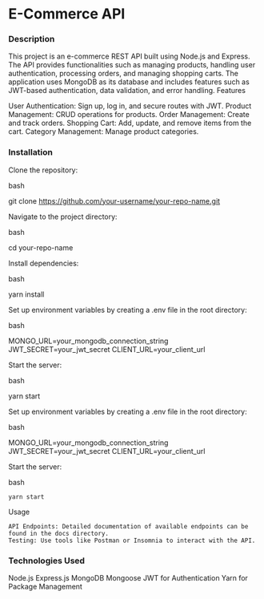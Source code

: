 <h1>E-Commerce API</h1>

<h3>Description</h3>

This project is an e-commerce REST API built using Node.js and Express. The API provides functionalities such as managing products, handling user authentication, processing orders, and managing shopping carts. The application uses MongoDB as its database and includes features such as JWT-based authentication, data validation, and error handling.
Features

<or>
    User Authentication: Sign up, log in, and secure routes with JWT.
    Product Management: CRUD operations for products.
    Order Management: Create and track orders.
    Shopping Cart: Add, update, and remove items from the cart.
    Category Management: Manage product categories.
</or>

<h3>Installation</h3>

  Clone the repository:

bash

git clone https://github.com/your-username/your-repo-name.git

Navigate to the project directory:

bash

cd your-repo-name

Install dependencies:

bash

yarn install

Set up environment variables by creating a .env file in the root directory:

bash

MONGO_URL=your_mongodb_connection_string
JWT_SECRET=your_jwt_secret
CLIENT_URL=your_client_url

Start the server:

bash

yarn start

Set up environment variables by creating a .env file in the root directory:

bash

MONGO_URL=your_mongodb_connection_string
JWT_SECRET=your_jwt_secret
CLIENT_URL=your_client_url

Start the server:

bash

    yarn start

Usage

    API Endpoints: Detailed documentation of available endpoints can be found in the docs directory.
    Testing: Use tools like Postman or Insomnia to interact with the API.

<h3>Technologies Used</h3>
<or>
    Node.js
    Express.js
    MongoDB
    Mongoose
    JWT for Authentication
    Yarn for Package Management
</or>

